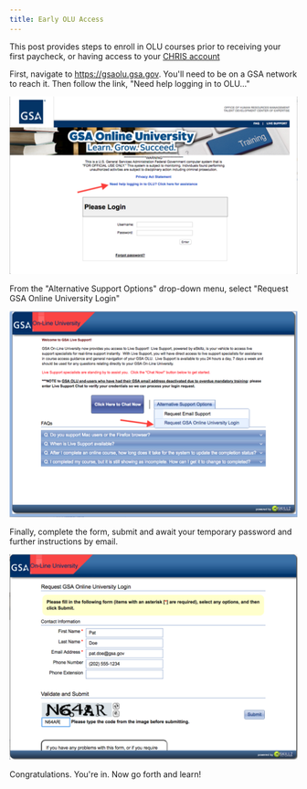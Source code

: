 ```yaml
---
title: Early OLU Access
---
```


This post provides steps to enroll in OLU courses prior to receiving your first paycheck, or having access to your [CHRIS account](https://handbook.18f.gov/gsa-tools-equipment-and-transit/#chris)

First, navigate to https://gsaolu.gsa.gov. You'll need to be on a GSA network to reach it. Then
follow the link, "Need help logging in to OLU..."

![OLU front page](/images/olu/olu1.png)

From the "Alternative Support Options" drop-down menu, select "Request GSA Online University Login"

![OLU Alt support](/images/olu/olu2.png)

Finally, complete the form, submit and await your temporary password and further
instructions by email.

![OLU registration form](/images/olu/olu3.png)

Congratulations. You're in. Now go forth and learn!
